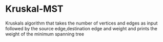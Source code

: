 # Kruskal-MST
Kruskals algorithm that takes the number of vertices and edges as input followed by the source edge,destination edge and weight and prints the weight of the minimum spanning tree 
